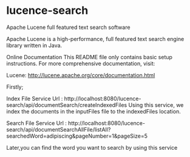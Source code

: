 # lucence-search
Apache Lucene  full featured text search software

Apache Lucene is a high-performance, full featured text search engine library written in Java.

Online Documentation
This README file only contains basic setup instructions. For more comprehensive documentation, visit:

Lucene: http://lucene.apache.org/core/documentation.html

Firstly;

Index File Service Url : http://localhost:8080/lucence-search/api/documentSearch/createIndexedFiles
Using this service, we index the documents in the inputFiles file to the indexedFiles location.

Search File Service Url : http://localhost:8080/lucence-search/api/documentSearchAllFile/listAll?searchedWord=adipiscing&pageNumber=1&pageSize=5 

Later,you can find the word you want to search by using this service
